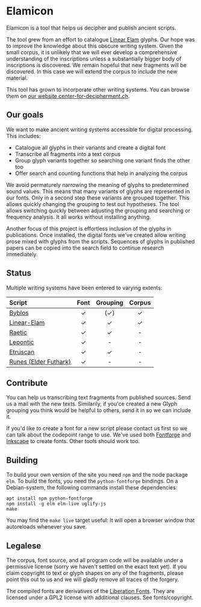 # Elamicon

Elamicon is a tool that helps us decipher and publish ancient scripts.

The tool grew from an effort to catalogue
[Linear Elam](http://www.iranicaonline.org/articles/elam-iv)
glyphs. Our hope was to improve the knowledge about this obscure writing
system. Given the small corpus, it is unlikely that we will ever develop a
comprehensive understanding of the inscriptions unless a substantially bigger
body of inscriptions is discovered. We remain hopeful that new fragments will be
discovered. In this case we will extend the corpus to include the new material.

This tool has grown to incorporate other writing systems. You can browse
them on [our website center-for-decipherment.ch](https://center-for-decipherment.ch/tool/).


## Our goals

We want to make ancient writing systems accessible for digital processing. This includes:

- Catalogue all glyphs in their variants and create a digital font
- Transcribe all fragments into a text corpus
- Group glyph variants together so searching one variant finds the other too
- Offer search and counting functions that help in analyzing the corpus

We avoid permaturely narrowing the meaning of glyphs to predetermined sound values.
This means that many variants of glyphs are represented in our fonts. Only in a second
step these variants are grouped together. This allows
quickly changing the grouping to test out hypotheses. The tool allows switching quickly between adjusting the grouping and searching or frequency analysis. It all works without
installing anything.

Another focus of this project is effortless inclusion of the glyphs in publications. Once installed, the digital fonts we've created allow writing prose mixed with glyphs from the scripts. Sequences of glyphs in published papers can be copied into the search field to continue research immediately.


## Status

Multiple writing systems have been entered to varying extents:

Script|Font|Grouping|Corpus
:-----|:--:|:------:|:----:
[Byblos](https://center-for-decipherment.ch/tool/#byblos)|✓|(✓)|✓
[Linear-Elam](https://center-for-decipherment.ch/tool/#elam)|✓|✓|✓
[Raetic](https://center-for-decipherment.ch/tool/#raetic)|✓|✓|-
[Lepontic](https://center-for-decipherment.ch/tool/#lepontic)|✓|-|-
[Etruscan](https://center-for-decipherment.ch/tool/#etruscan)|✓|✓|-
[Runes (Elder Futhark)](https://center-for-decipherment.ch/tool/#runic)|✓|-|-


## Contribute

You can help us transcribing text fragments from published sources.
Send us a mail with the new texts. Similarily, if you'ce created a new
Glyph grouping you think would be helpful to others, send it in so we
can include it.

If you'd like to create a font for a new script please contact us first
so we can talk about the codepoint range to use. We've used both
[Fontforge](http://fontforge.github.io) and [Inkscape](https://inkscape.org)
to create fonts. Other tools should work too.


## Building

To build your own version of the site you need `npm` and the node package
`elm`. To build the fonts, you need the `python-fontforge` bindings. On a
Debian-system, the following commands install these dependencies:

    apt install npm python-fontforge
    npm install -g elm elm-live uglify-js
    make

You may find the `make live` target useful: It will open a browser window
that autoreloads whenever you save.


## Legalese

The corpus, font source, and all program code will be available under a
permissive license (sorry we haven't settled on the exact text yet). If you
claim copyright to text or glyph shapes on any of the fragments, please point
this out to us and we will gladly remove all traces of the forgery.

The compiled fonts are derivatives of the
[Liberation Fonts](https://fedorahosted.org/liberation-fonts/). They are
licensed under a GPL2 license with additional clauses. See fonts/copyright.

